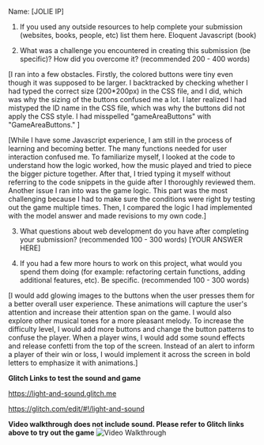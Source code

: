 Name: [JOLIE IP]

1. If you used any outside resources to help complete your submission (websites, books, people, etc) list them here. Eloquent Javascript (book)

2. What was a challenge you encountered in creating this submission (be specific)? How did you overcome it? (recommended 200 - 400 words) 

[I ran into a few obstacles. Firstly, the colored buttons were tiny even though it was supposed to be larger. I backtracked by checking whether I had typed the correct size (200*200px) in the CSS file, and I did, which was why the sizing of the buttons confused me a lot. I later realized I had mistyped the ID name in the CSS file, which was why the buttons did not apply the CSS style.  I had misspelled "gameAreaButtons" with "GameAreaButtons." ]

[While I have some Javascript experience, I am still in the process of learning and becoming better. The many functions needed for user interaction confused me. To familiarize myself,  I looked at the code to understand how the logic worked, how the music played and tried to piece the bigger picture together. After that, I tried typing it myself without referring to the code snippets in the guide after I thoroughly reviewed them. Another issue I ran into was the game logic.  This part was the most challenging because I had to make sure the conditions were right by testing out the game multiple times. Then, I compared the logic I had implemented with the model answer and made revisions to my own code.]

3. What questions about web development do you have after completing your submission? (recommended 100 - 300 words) [YOUR ANSWER HERE]

4. If you had a few more hours to work on this project, what would you spend them doing (for example: refactoring certain functions, adding additional features, etc). Be specific. (recommended 100 - 300 words) 


[I would add glowing images to the buttons when the user presses them for a better overall user experience. These animations will capture the user's attention and increase their attention span on the game.  I would also explore other musical tones for a more pleasant melody. To increase the difficulty level, I would add more buttons and change the button patterns to confuse the player. When a player wins, I would add some sound effects and release confetti from the top of the screen. Instead of an alert to inform a player of their win or loss, I would implement it across the screen in bold letters to emphasize it with animations.]

**Glitch Links to test the sound and game**

https://light-and-sound.glitch.me  

https://glitch.com/edit/#!/light-and-sound 

**Video walkthrough does not include sound. Please refer to Glitch links above to try out the game**
<img src='http://g.recordit.co/Q50x1E5JuJ.gif' title='Video Walkthrough' width='' alt='Video Walkthrough' />

